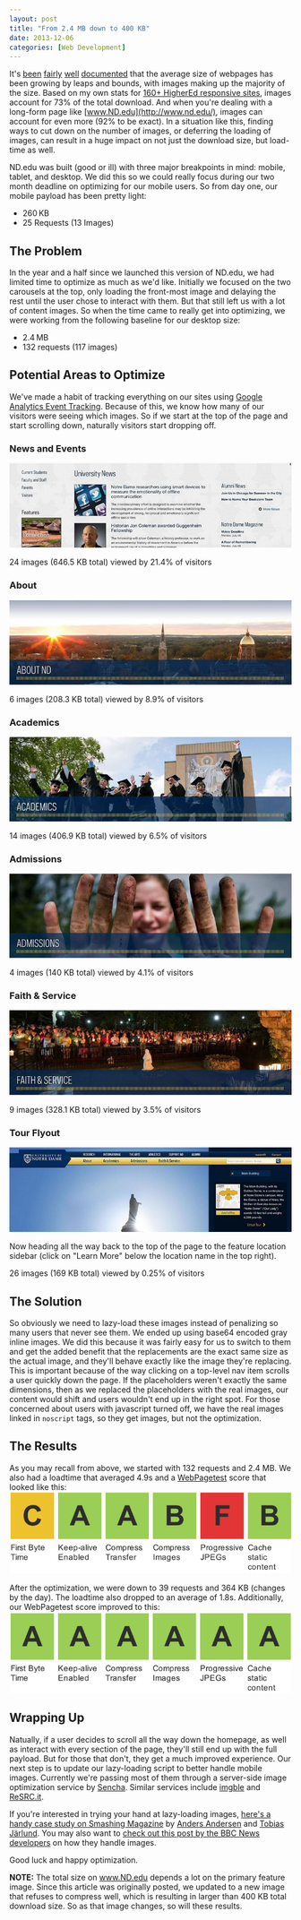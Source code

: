 ```yaml
---
layout: post
title: "From 2.4 MB down to 400 KB"
date: 2013-12-06
categories: [Web Development]
---
```

It's [been](http://gigaom.com/2012/05/23/the-growing-epidemic-of-page-bloat/) [fairly](http://www.websiteoptimization.com/speed/tweak/average-web-page/) [well](http://www.websiteoptimization.com/speed/tweak/average-number-web-objects/) [documented](http://www.webperformancetoday.com/2012/05/24/average-web-page-size-1-mb/) that the average size of webpages has been growing by leaps and bounds, with images making up the majority of the size. Based on my own stats for [160+ HigherEd responsive sites](/highered-rwd-directory/), images account for 73% of the total download. And when you're dealing with a long-form page like [www.ND.edu](http://www.nd.edu/), images can account for even more (92% to be exact). In a situation like this, finding ways to cut down on the number of images, or deferring the loading of images, can result in a huge impact on not just the download size, but load-time as well.<!-- more -->

ND.edu was built (good or ill) with three major breakpoints in mind: mobile, tablet, and desktop. We did this so we could really focus during our two month deadline on optimizing for our mobile users. So from day one, our mobile payload has been pretty light:

- 260 KB
- 25 Requests (13 Images)

## The Problem

In the year and a half since we launched this version of ND.edu, we had limited time to optimize as much as we'd like. Initially we focused on the two carousels at the top, only loading the front-most image and delaying the rest until the user chose to interact with them. But that still left us with a lot of content images. So when the time came to really get into optimizing, we were working from the following baseline for our desktop size:

- 2.4 MB
- 132 requests (117 images)

## Potential Areas to Optimize

We've made a habit of tracking everything on our sites using [Google Analytics Event Tracking](https://developers.google.com/analytics/devguides/collection/gajs/eventTrackerGuide). Because of this, we know how many of our visitors were seeing which images. So if we start at the top of the page and start scrolling down, naturally visitors start dropping off.

### News and Events

![About](/images/2013/400k-news-and-events.jpg)

24 images (646.5 KB total) viewed by 21.4% of visitors

### About

![About](/images/2013/400k-header-about.jpg)

6 images (208.3 KB total) viewed by 8.9% of visitors

### Academics

![Academics](/images/2013/400k-header-academics.jpg)

14 images (406.9 KB total) viewed by 6.5% of visitors

### Admissions

![Admissions](/images/2013/400k-header-admissions.jpg)

4 images (140 KB total) viewed by 4.1% of visitors

### Faith & Service

![Faith & Service](/images/2013/400k-header-faith.jpg)

9 images (328.1 KB total) viewed by 3.5% of visitors

### Tour Flyout

![Tour](/images/2013/400k-nddotedu-flyout.jpg)

Now heading all the way back to the top of the page to the feature location sidebar (click on "Learn More" below the location name in the top right).

26 images (169 KB total) viewed by 0.25% of visitors

## The Solution

So obviously we need to lazy-load these images instead of penalizing so many users that never see them. We ended up using base64 encoded gray inline images. We did this because it was fairly easy for us to switch to them and get the added benefit that the replacements are the exact same size as the actual image, and they'll behave exactly like the image they're replacing. This is important because of the way clicking on a top-level nav item scrolls a user quickly down the page. If the placeholders weren't exactly the same dimensions, then as we replaced the placeholders with the real images, our content would shift and users wouldn't end up in the right spot. For those concerned about users with javascript turned off, we have the real images linked in `noscript` tags, so they get images, but not the optimization.

## The Results

As you may recall from above, we started with 132 requests and 2.4 MB. We also had a loadtime that averaged 4.9s and a [WebPagetest](http://www.webpagetest.org/) score that looked like this:
![Pre-optimization webpage test of C A A B F B](/images/2013/400k-webpagetest-before.png)

After the optimization, we were down to 39 requests and 364 KB (changes by the day). The loadtime also dropped to an average of 1.8s. Additionally, our WebPagetest score improved to this:
![Post-optimization webpage test of A A A A A A](/images/2013/400k-webpagetest-after.png)

## Wrapping Up

Natually, if a user decides to scroll all the way down the homepage, as well as interact with every section of the page, they'll still end up with the full payload. But for those that don't, they get a much improved experience. Our next step is to update our lazy-loading script to better handle mobile images. Currently we're passing most of them through a server-side image optimization service by [Sencha](http://www.sencha.com/). Similar services include [imgble](http://imgble.com/) and [ReSRC.it](http://www.resrc.it/).

If you're interested in trying your hand at lazy-loading images, [here's a handy case study on Smashing Magazine](http://mobile.smashingmagazine.com/2013/09/16/responsive-images-performance-problem-case-study/) by [Anders Andersen](https://twitter.com/andmag) and [Tobias Järlund](https://twitter.com/jarlund). You may also want to [check out this post by the BBC News developers](http://responsivenews.co.uk/post/50092458307/images) on how they handle images.

Good luck and happy optimization.

**NOTE:** The total size on www.ND.edu depends a lot on the primary feature image. Since this article was originally posted, we updated to a new image that refuses to compress well, which is resulting in larger than 400 KB total download size. So as that image changes, so will these results.